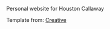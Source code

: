 Personal website for Houston Callaway

Template from: [Creative](http://startbootstrap.com/template-overviews/creative/)
